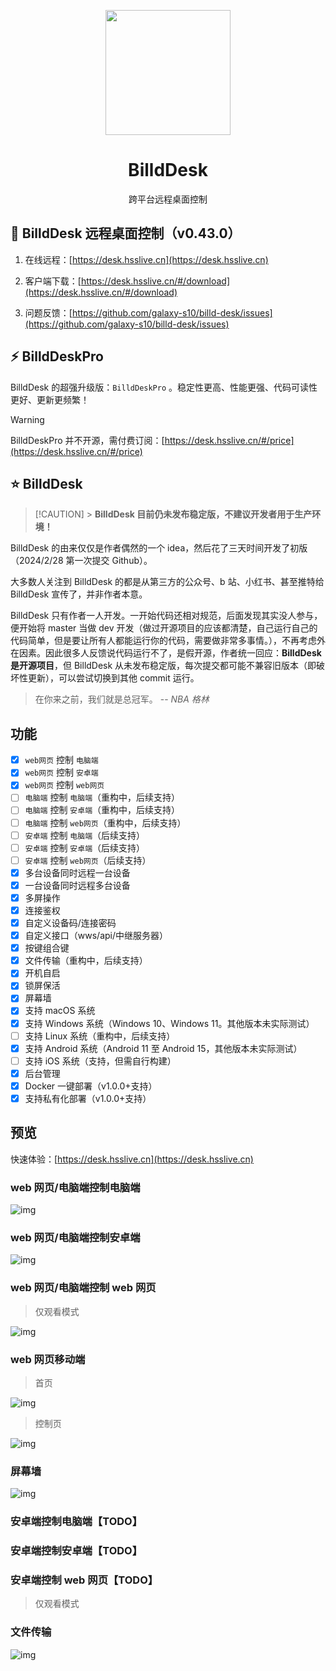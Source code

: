 <p align="center">
  <a href="https://desk.hsslive.cn" target="_blank">
    <img
      width="200"
      src="https://github.com/galaxy-s10/billd-desk/blob/main/readme_img/icon.png"
    />
  </a>
</p>

<h1 align="center">
  BilldDesk
</h1>

<p align="center">
  跨平台远程桌面控制
</p>

## 🌈 BilldDesk 远程桌面控制（v0.43.0）

1. 在线远程：[https://desk.hsslive.cn](https://desk.hsslive.cn)

2. 客户端下载：[https://desk.hsslive.cn/#/download](https://desk.hsslive.cn/#/download)

3. 问题反馈：[https://github.com/galaxy-s10/billd-desk/issues](https://github.com/galaxy-s10/billd-desk/issues)

## ⚡️ BilldDeskPro

BilldDesk 的超强升级版：`BilldDeskPro` 。稳定性更高、性能更强、代码可读性更好、更新更频繁！

> [!WARNING]
> BilldDeskPro 并不开源，需付费订阅：[https://desk.hsslive.cn/#/price](https://desk.hsslive.cn/#/price)

## ⭐️ BilldDesk

> [!CAUTION] > **BilldDesk 目前仍未发布稳定版，不建议开发者用于生产环境！**

BilldDesk 的由来仅仅是作者偶然的一个 idea，然后花了三天时间开发了初版（2024/2/28 第一次提交 Github）。

大多数人关注到 BilldDesk 的都是从第三方的公众号、b 站、小红书、甚至推特给 BilldDesk 宣传了，并非作者本意。

BilldDesk 只有作者一人开发。一开始代码还相对规范，后面发现其实没人参与，便开始将 master 当做 dev 开发（做过开源项目的应该都清楚，自己运行自己的代码简单，但是要让所有人都能运行你的代码，需要做非常多事情。），不再考虑外在因素。因此很多人反馈说代码运行不了，是假开源，作者统一回应：**BilldDesk 是开源项目**，但 BilldDesk 从未发布稳定版，每次提交都可能不兼容旧版本（即破坏性更新），可以尝试切换到其他 commit 运行。

> 在你来之前，我们就是总冠军。 -- _NBA 格林_

## 功能

- [x] `web网页` 控制 `电脑端`
- [x] `web网页` 控制 `安卓端`
- [x] `web网页` 控制 `web网页`
- [ ] `电脑端` 控制 `电脑端`（重构中，后续支持）
- [ ] `电脑端` 控制 `安卓端`（重构中，后续支持）
- [ ] `电脑端` 控制 `web网页`（重构中，后续支持）
- [ ] `安卓端` 控制 `电脑端`（后续支持）
- [ ] `安卓端` 控制 `安卓端`（后续支持）
- [ ] `安卓端` 控制 `web网页`（后续支持）
- [x] 多台设备同时远程一台设备
- [x] 一台设备同时远程多台设备
- [x] 多屏操作
- [x] 连接鉴权
- [x] 自定义设备码/连接密码
- [x] 自定义接口（wws/api/中继服务器）
- [x] 按键组合键
- [x] 文件传输（重构中，后续支持）
- [x] 开机自启
- [x] 锁屏保活
- [x] 屏幕墙
- [x] 支持 macOS 系统
- [x] 支持 Windows 系统（Windows 10、Windows 11。其他版本未实际测试）
- [ ] 支持 Linux 系统（重构中，后续支持）
- [x] 支持 Android 系统（Android 11 至 Android 15，其他版本未实际测试）
- [ ] 支持 iOS 系统（支持，但需自行构建）
- [x] 后台管理
- [x] Docker 一键部署（v1.0.0+支持）
- [x] 支持私有化部署（v1.0.0+支持）

## 预览

快速体验：[https://desk.hsslive.cn](https://desk.hsslive.cn)

### web 网页/电脑端控制电脑端

![img](https://github.com/galaxy-s10/billd-desk/blob/main/readme_img/111.png?raw=true)

### web 网页/电脑端控制安卓端

![img](https://github.com/galaxy-s10/billd-desk/blob/main/readme_img/222.png?raw=true)

### web 网页/电脑端控制 web 网页

> 仅观看模式

![img](https://github.com/galaxy-s10/billd-desk/blob/main/readme_img/333.png?raw=true)

### web 网页移动端

> 首页

![img](https://github.com/galaxy-s10/billd-desk/blob/main/readme_img/777.png?raw=true)

> 控制页

![img](https://github.com/galaxy-s10/billd-desk/blob/main/readme_img/888.png?raw=true)

### 屏幕墙

![img](https://github.com/galaxy-s10/billd-desk/blob/main/readme_img/444.png?raw=true)

### 安卓端控制电脑端【TODO】

### 安卓端控制安卓端【TODO】

### 安卓端控制 web 网页【TODO】

> 仅观看模式

### 文件传输

![img](https://github.com/galaxy-s10/billd-desk/blob/main/readme_img/666.png?raw=true)
